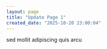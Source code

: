 ```yaml
---
layout: page
title: "Update Page 1"
created_date: "2025-10-20 23:00:04"
---
```


sed mollit adipiscing quis arcu 
